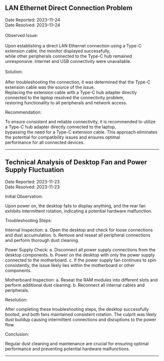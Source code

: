 <h2>LAN Ethernet Direct Connection Problem</h2>

Date Reported: 2023–11–24 <br>
Date Resolved: 2023–11–24
<br>
<br>
Observed Issue:
<br>
<br>
Upon establishing a direct LAN Ethernet connection using a Type-C extension cable, the monitor displayed successfully, <br>
while other peripherals connected to the Type-C hub remained unresponsive. Internet and USB connectivity were unavailable.<br>
<br>
Solution:
<br>
<br>
After troubleshooting the connection, it was determined that the Type-C extension cable was the source of the issue. <br>
Replacing the extension cable with a Type-C hub adapter directly connected to the laptop resolved the connectivity problem, <br>
restoring functionality to all peripherals and network access.<br>

Recommendation:<br>

To ensure consistent and reliable connectivity, it is recommended to utilize a Type-C hub adapter directly connected to the laptop, <br>
bypassing the need for a Type-C extension cable. This approach eliminates the potential for compatibility issues and ensures optimal <br> performance for all connected devices.

<hr>

<h2>Technical Analysis of Desktop Fan and Power Supply Fluctuation</h2>

Date Reported: 2023-11-23 <br>
Date Resolved: 2023-11-23<br>

Initial Observation:

Upon power on, the desktop fails to display anything, and the rear fan exhibits intermittent rotation, indicating a potential hardware malfunction.

Troubleshooting Steps:

Internal Inspection:
a. Open the desktop and check for loose connections and dust accumulation.
b. Remove and reseat all peripheral connections and perform thorough dust cleaning.

Power Supply Check:
a. Disconnect all power supply connections from the desktop components.
b. Power on the desktop with only the power supply connected to the motherboard.
c. If the power supply fan continues to spin consistently, the issue likely lies within the motherboard or other components.

Motherboard Inspection:
a. Reseat the RAM modules into different slots and perform additional dust cleaning.
b. Reconnect all internal cables and peripherals.

Resolution:

After completing these troubleshooting steps, the desktop successfully booted, and both fans maintained consistent rotation. The culprit was likely dust buildup causing intermittent connections and disruptions to the power flow.

Conclusion:

Regular dust cleaning and maintenance are crucial for ensuring optimal performance and preventing potential hardware malfunctions.

<hr>
